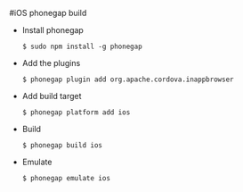 #iOS phonegap build

+ Install phonegap

    `$ sudo npm install -g phonegap`

+ Add the plugins

    `$ phonegap plugin add org.apache.cordova.inappbrowser`

+ Add build target

    `$ phonegap platform add ios`

+ Build

    `$ phonegap build ios`

+ Emulate

    `$ phonegap emulate ios`
###